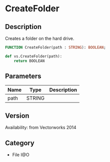 # CreateFolder

## Description
Creates a folder on the hard drive.

```pascal
FUNCTION CreateFolder(path : STRING): BOOLEAN;
```

```python
def vs.CreateFolder(path):
    return BOOLEAN
```

## Parameters
|Name|Type|Description|
|---|---|---|
|path|STRING|   |

## Version
Availability: from Vectorworks 2014

## Category
* File I@O


